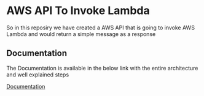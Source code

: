 # AWS API To Invoke Lambda

So in this reposiry we have created a AWS API that is going to invoke AWS Lambda and would return a simple message as a response


## Documentation
The Documentation is available in the below link with the entire architecture and well explained steps

[Documentation](https://linktodocumentation)


